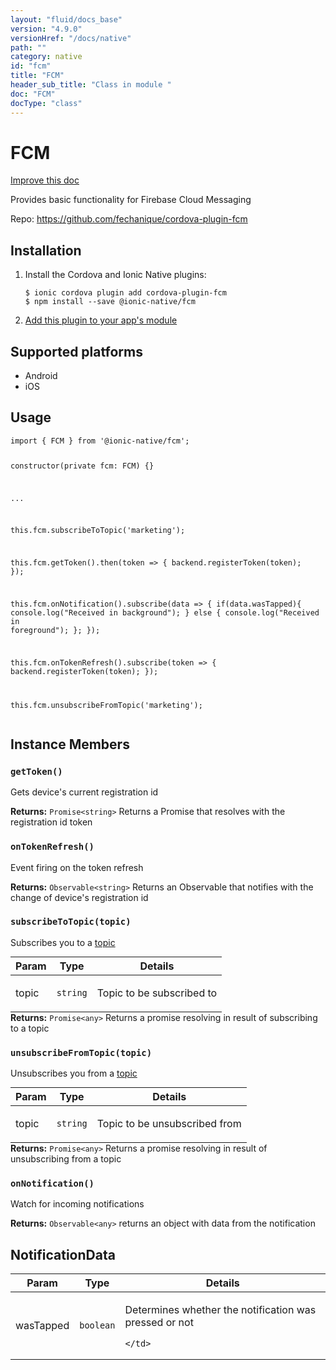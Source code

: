 ```yaml
---
layout: "fluid/docs_base"
version: "4.9.0"
versionHref: "/docs/native"
path: ""
category: native
id: "fcm"
title: "FCM"
header_sub_title: "Class in module "
doc: "FCM"
docType: "class"
---
```


<h1 class="api-title">FCM</h1>

<a class="improve-v2-docs" href="http://github.com/ionic-team/ionic-native/edit/master/src/@ionic-native/plugins/fcm/index.ts#L16">
  Improve this doc
</a>







<p>Provides basic functionality for Firebase Cloud Messaging</p>


<p>Repo:
  <a href="https://github.com/fechanique/cordova-plugin-fcm">
    https://github.com/fechanique/cordova-plugin-fcm
  </a>
</p>


<h2><a class="anchor" name="installation" href="#installation"></a>Installation</h2>
<ol class="installation">
  <li>Install the Cordova and Ionic Native plugins:<br>
    <pre><code class="nohighlight">$ ionic cordova plugin add cordova-plugin-fcm
$ npm install --save @ionic-native/fcm
</code></pre>
  </li>
  <li><a href="https://ionicframework.com/docs/native/#Add_Plugins_to_Your_App_Module">Add this plugin to your app's module</a></li>
</ol>



<h2><a class="anchor" name="platforms" href="#platforms"></a>Supported platforms</h2>
<ul>
  <li>Android</li><li>iOS</li>
</ul>






<h2><a class="anchor" name="usage" href="#usage"></a>Usage</h2>
<pre><code class="lang-typescript">import { FCM } from &#39;@ionic-native/fcm&#39;;

constructor(private fcm: FCM) {}

...

this.fcm.subscribeToTopic(&#39;marketing&#39;);

this.fcm.getToken().then(token =&gt; {
  backend.registerToken(token);
});

this.fcm.onNotification().subscribe(data =&gt; {
  if(data.wasTapped){
    console.log(&quot;Received in background&quot;);
  } else {
    console.log(&quot;Received in foreground&quot;);
  };
});

this.fcm.onTokenRefresh().subscribe(token =&gt; {
  backend.registerToken(token);
});

this.fcm.unsubscribeFromTopic(&#39;marketing&#39;);
</code></pre>








<h2><a class="anchor" name="instance-members" href="#instance-members"></a>Instance Members</h2>
<h3><a class="anchor" name="getToken" href="#getToken"></a><code>getToken()</code></h3>


Gets device's current registration id



<div class="return-value" markdown="1">
  <i class="icon ion-arrow-return-left"></i>
  <b>Returns:</b> <code>Promise&lt;string&gt;</code> Returns a Promise that resolves with the registration id token
</div><h3><a class="anchor" name="onTokenRefresh" href="#onTokenRefresh"></a><code>onTokenRefresh()</code></h3>




Event firing on the token refresh



<div class="return-value" markdown="1">
  <i class="icon ion-arrow-return-left"></i>
  <b>Returns:</b> <code>Observable&lt;string&gt;</code> Returns an Observable that notifies with the change of device's registration id
</div><h3><a class="anchor" name="subscribeToTopic" href="#subscribeToTopic"></a><code>subscribeToTopic(topic)</code></h3>


Subscribes you to a [topic](https://firebase.google.com/docs/notifications/android/console-topics)

<table class="table param-table" style="margin:0;">
  <thead>
  <tr>
    <th>Param</th>
    <th>Type</th>
    <th>Details</th>
  </tr>
  </thead>
  <tbody>
  <tr>
    <td>
      topic</td>
    <td>
      <code>string</code>
    </td>
    <td>
      <p>Topic to be subscribed to</p>
</td>
  </tr>
  </tbody>
</table>

<div class="return-value" markdown="1">
  <i class="icon ion-arrow-return-left"></i>
  <b>Returns:</b> <code>Promise&lt;any&gt;</code> Returns a promise resolving in result of subscribing to a topic
</div><h3><a class="anchor" name="unsubscribeFromTopic" href="#unsubscribeFromTopic"></a><code>unsubscribeFromTopic(topic)</code></h3>


Unsubscribes you from a [topic](https://firebase.google.com/docs/notifications/android/console-topics)

<table class="table param-table" style="margin:0;">
  <thead>
  <tr>
    <th>Param</th>
    <th>Type</th>
    <th>Details</th>
  </tr>
  </thead>
  <tbody>
  <tr>
    <td>
      topic</td>
    <td>
      <code>string</code>
    </td>
    <td>
      <p>Topic to be unsubscribed from</p>
</td>
  </tr>
  </tbody>
</table>

<div class="return-value" markdown="1">
  <i class="icon ion-arrow-return-left"></i>
  <b>Returns:</b> <code>Promise&lt;any&gt;</code> Returns a promise resolving in result of unsubscribing from a topic
</div><h3><a class="anchor" name="onNotification" href="#onNotification"></a><code>onNotification()</code></h3>




Watch for incoming notifications



<div class="return-value" markdown="1">
  <i class="icon ion-arrow-return-left"></i>
  <b>Returns:</b> <code>Observable&lt;any&gt;</code> returns an object with data from the notification
</div>





<h2><a class="anchor" name="NotificationData" href="#NotificationData"></a>NotificationData</h2>

<table class="table param-table" style="margin:0;">
  <thead>
  <tr>
    <th>Param</th>
    <th>Type</th>
    <th>Details</th>
  </tr>
  </thead>
  <tbody>
  
  <tr>
    <td>
      wasTapped
    </td>
    <td>
      <code>boolean</code>
    </td>
    <td>
      <p>Determines whether the notification was pressed or not</p>

      
    </td>
  </tr>
  
  </tbody>
</table>





